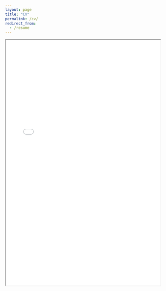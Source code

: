 ```yaml
---
layout: page
title: "CV"
permalink: /cv/
redirect_from:
  - /resume
---
```


<iframe src="/files/cv.pdf" width="100%" height="800px"></iframe>
